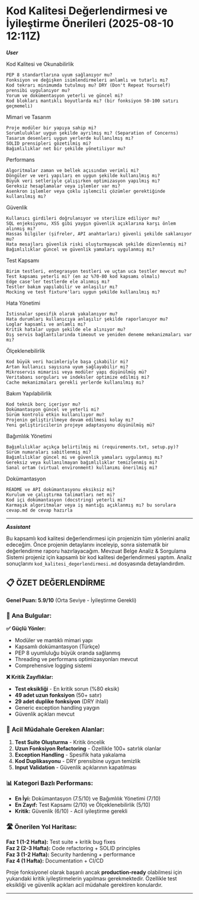 <!-- Generated by SpecStory -->

# Kod Kalitesi Değerlendirmesi ve İyileştirme Önerileri (2025-08-10 12:11Z)

_**User**_

Kod Kalitesi ve Okunabilirlik

    PEP 8 standartlarına uyum sağlanıyor mu?
    Fonksiyon ve değişken isimlendirmeleri anlamlı ve tutarlı mı?
    Kod tekrarı minimumda tutulmuş mu? DRY (Don't Repeat Yourself) prensibi uygulanıyor mu?
    Yorum ve dokümentasyon yeterli ve güncel mi?
    Kod blokları mantıklı boyutlarda mı? (bir fonksiyon 50-100 satırı geçmemeli)

Mimari ve Tasarım

    Proje modüler bir yapıya sahip mi?
    Sorumluluklar uygun şekilde ayrılmış mı? (Separation of Concerns)
    Tasarım desenleri uygun yerlerde kullanılmış mı?
    SOLID prensipleri gözetilmiş mi?
    Bağımlılıklar net bir şekilde yönetiliyor mu?

Performans

    Algoritmalar zaman ve bellek açısından verimli mi?
    Döngüler ve veri yapıları en uygun şekilde kullanılmış mı?
    Büyük veri setleriyle çalışırken optimizasyon yapılmış mı?
    Gereksiz hesaplamalar veya işlemler var mı?
    Asenkron işlemler veya çoklu işlemcili çözümler gerektiğinde kullanılmış mı?

Güvenlik

    Kullanıcı girdileri doğrulanıyor ve sterilize ediliyor mu?
    SQL enjeksiyonu, XSS gibi yaygın güvenlik açıklarına karşı önlem alınmış mı?
    Hassas bilgiler (şifreler, API anahtarları) güvenli şekilde saklanıyor mu?
    Hata mesajları güvenlik riski oluşturmayacak şekilde düzenlenmiş mi?
    Bağımlılıklar güncel ve güvenlik yamaları uygulanmış mı?

Test Kapsamı

    Birim testleri, entegrasyon testleri ve uçtan uca testler mevcut mu?
    Test kapsamı yeterli mi? (en az %70-80 kod kapsamı olmalı)
    Edge case'ler testlerde ele alınmış mı?
    Testler bakım yapılabilir ve anlaşılır mı?
    Mocking ve test fixture'ları uygun şekilde kullanılmış mı?

Hata Yönetimi

    İstisnalar spesifik olarak yakalanıyor mu?
    Hata durumları kullanıcıya anlaşılır şekilde raporlanıyor mu?
    Loglar kapsamlı ve anlamlı mı?
    Kritik hatalar uygun şekilde ele alınıyor mu?
    Dış servis bağlantılarında timeout ve yeniden deneme mekanizmaları var mı?

Ölçeklenebilirlik

    Kod büyük veri hacimleriyle başa çıkabilir mi?
    Artan kullanıcı sayısına uyum sağlayabilir mi?
    Mikroservis mimarisi veya modüler yapı düşünülmüş mü?
    Veritabanı sorguları ve indeksler optimize edilmiş mi?
    Cache mekanizmaları gerekli yerlerde kullanılmış mı?

Bakım Yapılabilirlik

    Kod teknik borç içeriyor mu?
    Dokümantasyon güncel ve yeterli mi?
    Sürüm kontrolü etkin kullanılıyor mu?
    Projenin geliştirilmeye devam edilmesi kolay mı?
    Yeni geliştiricilerin projeye adaptasyonu düşünülmüş mü?

Bağımlılık Yönetimi

    Bağımlılıklar açıkça belirtilmiş mi (requirements.txt, setup.py)?
    Sürüm numaraları sabitlenmiş mi?
    Bağımlılıklar güncel mi ve güvenlik yamaları uygulanmış mı?
    Gereksiz veya kullanılmayan bağımlılıklar temizlenmiş mi?
    Sanal ortam (virtual environment) kullanımı önerilmiş mi?

Dokümantasyon

    README ve API dokümantasyonu eksiksiz mi?
    Kurulum ve çalıştırma talimatları net mi?
    Kod içi dokümantasyon (docstring) yeterli mi?
    Karmaşık algoritmalar veya iş mantığı açıklanmış mı? bu sorulara cevap.md de cevap hazırla

---

_**Assistant**_

Bu kapsamlı kod kalitesi değerlendirmesi için projenizin tüm yönlerini analiz edeceğim. Önce projenin detaylarını inceleyip, sonra sistematik bir değerlendirme raporu hazırlayacağım. Mevzuat Belge Analiz & Sorgulama Sistemi projeniz için kapsamlı bir kod kalitesi değerlendirmesi yaptım. Analiz sonuçlarını `kod_kalitesi_degerlendirmesi.md` dosyasında detaylandırdım.

## 📋 ÖZET DEĞERLENDİRME

**Genel Puan: 5.9/10** (Orta Seviye - İyileştirme Gerekli)

### 🎯 **Ana Bulgular:**

**✅ Güçlü Yönler:**
- Modüler ve mantıklı mimari yapı
- Kapsamlı dokümantasyon (Türkçe)
- PEP 8 uyumluluğu büyük oranda sağlanmış
- Threading ve performans optimizasyonları mevcut
- Comprehensive logging sistemi

**❌ Kritik Zayıflıklar:**
- **Test eksikliği** - En kritik sorun (%80 eksik)
- **49 adet uzun fonksiyon** (50+ satır)
- **29 adet duplike fonksiyon** (DRY ihlali)
- Generic exception handling yaygın
- Güvenlik açıkları mevcut

### 🚨 **Acil Müdahale Gereken Alanlar:**

1. **Test Suite Oluşturma** - Kritik öncelik
2. **Uzun Fonksiyon Refactoring** - Özellikle 100+ satırlık olanlar
3. **Exception Handling** - Spesifik hata yakalama
4. **Kod Duplikasyonu** - DRY prensibine uygun temizlik
5. **Input Validation** - Güvenlik açıklarının kapatılması

### 📊 **Kategori Bazlı Performans:**

- **En İyi:** Dokümantasyon (7.5/10) ve Bağımlılık Yönetimi (7/10)
- **En Zayıf:** Test Kapsamı (2/10) ve Ölçeklenebilirlik (5/10)
- **Kritik:** Güvenlik (6/10) - Acil iyileştirme gerekli

### 🛣️ **Önerilen Yol Haritası:**

**Faz 1 (1-2 Hafta):** Test suite + kritik bug fixes  
**Faz 2 (2-3 Hafta):** Code refactoring + SOLID principles  
**Faz 3 (1-2 Hafta):** Security hardening + performance  
**Faz 4 (1 Hafta):** Documentation + CI/CD  

Proje fonksiyonel olarak başarılı ancak **production-ready** olabilmesi için yukarıdaki kritik iyileştirmelerin yapılması gerekmektedir. Özellikle test eksikliği ve güvenlik açıkları acil müdahale gerektiren konulardır.

---

